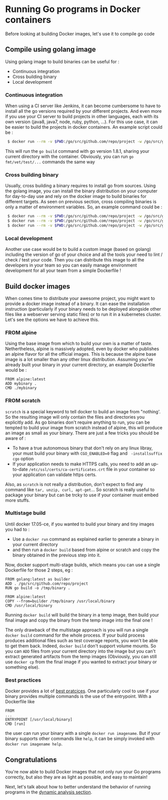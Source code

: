 # Running Go programs in Docker containers

Before looking at building Docker images, let's use it to compile go code

## Compile using golang image
Using golang image to build binaries can be useful for :
- Continuous integration
- Cross building binary
- Local development

### Continuous integration
When using a CI server like Jenkins, it can become cumbersome to have to install all the go versions required by your different projects.
And even more if you use your CI server to build projects in other languages, each with its own version (java8, java7, node, ruby, python, ...).
For this use case, it can be easier to build the projects in docker containers. An example script could be :
```bash
 $ docker run --rm -v $PWD:/go/src/github.com/repo/project -w /go/src/github.com/repo/project golang:1.8.1 go build
```
This will run the `go build` command with go version 1.8.1, sharing your current directory with the container. Obviously, you can run `go fmt/vet/test/...` commands the same way

### Cross building binary
Usually, cross building a binary requires to install go from sources. Using the golang image, you can install the binary distribution on your computer for day-to-day use and rely on the docker image to build binaries for different targets.
As seen on previous section, cross compiling binaries is only a matter of environment variables. So, an example command could be :
```bash
 $ docker run --rm -v $PWD:/go/src/github.com/repo/project -w /go/src/github.com/repo/project -e GOOS=windows -e GOARCH=amd64 golang:1.8.1 go build -o dist/binary-windows.exe
 $ docker run --rm -v $PWD:/go/src/github.com/repo/project -w /go/src/github.com/repo/project -e GOOS=linux -e GOARCH=amd64 golang:1.8.1 go build -o dist/binary-linux-x64
 $ docker run --rm -v $PWD:/go/src/github.com/repo/project -w /go/src/github.com/repo/project -e GOOS=darwin -e GOARCH=amd64 golang:1.8.1 go build -o dist/binary-darwin
```

### Local development
Another use case would be to build a custom image (based on golang) including the version of go of your choice and all the tools your need to lint / check / test your code. Then you can distribute this image to all the developers in your team so you can easily manage environment development for all your team from a simple Dockerfile !

## Build docker images
When comes time to distribute your awesome project, you might want to provide a docker image instead of a binary. It can ease the installation instruction (particularly if your binary needs to be deployed alongside other files like a webserver serving static files) or to run it in a kubernetes cluster.
Let's see the options we have to achieve this.

### FROM alpine
Using the base image from which to build your own is a matter of taste. Nethertheless, alpine is massively adopted, even by docker who publishes an alpine flavor for all the official images. This is because the alpine base image is a lot smaller than any other linux distribution.
Assuming you've already built your binary in your current directory, an example Dockerfile would be :
```
FROM alpine:latest
ADD mybinary .
CMD ./mybinary
```

### FROM scratch
`scratch` is a special keyword to tell docker to build an image from "nothing'. So the resulting image will only contain the files and directories you explicitly add. As go binaries don't require anything to run, you can be tempted to build your image from scratch instead of alpine, this will produce an image as small as your binary. There are just a few tricks you should be aware of :
- To have a true autonomous binary that don't rely on any linux libray, your must build your binary with `CGO_ENABLED=0` flag and ` -installsuffix cgo` option
- If your application needs to make HTTPS calls, you need to add an up-to-date `/etc/ssl/certs/ca-certificates.crt` file in your container so your application can validate https certs.

Also, as `scratch` is not really a distribution, don't expect to find any command like `tar, unzip, curl, apt-get`... So scratch is really useful to package your binary but can be trcky to use if your container must embed more stuffs.


### Multistage build
Until docker 17.05-ce, if you wanted to build your binary and tiny images you had to :
- Use a `docker run` command as explained earlier to generate a binary in your current directory
- and then run a `docker build` based from alpine or scratch and copy the binary obtained in the previous step into it.

Now, docker support multi-stage builds, which means you can use a single Dockerfile for those 2 steps, eg :
```
FROM golang:latest as builder
ADD . /go/src/github.com/repo/project
RUN go build -o /tmp/binary .

FROM alpine:latest
COPY --from=builder /tmp/binary /usr/local/binary
CMD /usr/local/binary
```
Running `docker build` will build the binary in a temp image, then build your final image and copy the binary from the temp image into the final one !

The only drawback of the multistage approach is you will run a single `docker build` command for the whole process. If your build process produces additional files such as test coverage reports, you won't be able to get them back. Indeed, `docker build` don't support volume mounts. So you can `ADD` files from your current directory into the image but you can't extract generated artifacts from the temp images (Obviously, you can still use `docker cp` from the final image if you wanted to extract your binary or something else).

### Best practices
Docker provides a lot of [best pratcices](https://docs.docker.com/engine/userguide/eng-image/dockerfile_best-practices/). One particularly cool to use if your binary provides multiple commands is the use of the entrypoint.
With a Dockerfile like
```
FROM
...
ENTRYPOINT [/usr/local/binary]
CMD [run]
```
the user can run your binary with a single `docker run imagename`. But if your binary supports other commands like `help`, it can be simply invoked with `docker run imagename help`.  


## Congratulations

You're now able to build Docker images that not only run your Go programs correctly,
but also they are as light as possible, and easy to maintain!

Next, let's talk about how to better understand the behavior of running programs in
the [dynamic analysis section](../3-dynamic-analysis/README.md).
